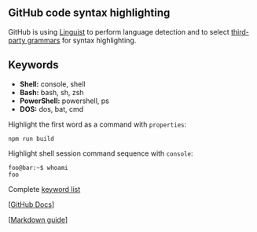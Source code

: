 ## GitHub code syntax highlighting

GitHub is using [Linguist](https://github.com/github/linguist) to perform language detection and to select [third-party grammars](https://github.com/github/linguist/blob/master/vendor/README.md) for syntax highlighting.

## Keywords

- **Shell:** console, shell
- **Bash:** bash, sh, zsh
- **PowerShell:** powershell, ps
- **DOS:** dos, bat, cmd

Highlight the first word as a command with `properties`:

```properties
npm run build
```

Highlight shell session command sequence with `console`:

```console
foo@bar:~$ whoami
foo
```

Complete [keyword list](https://github.com/github/linguist/blob/master/lib/linguist/languages.yml)

[[GitHub Docs](https://docs.github.com/en/github/writing-on-github/working-with-advanced-formatting/creating-and-highlighting-code-blocks)]

[[Markdown guide](https://www.markdownguide.org/extended-syntax/)]
